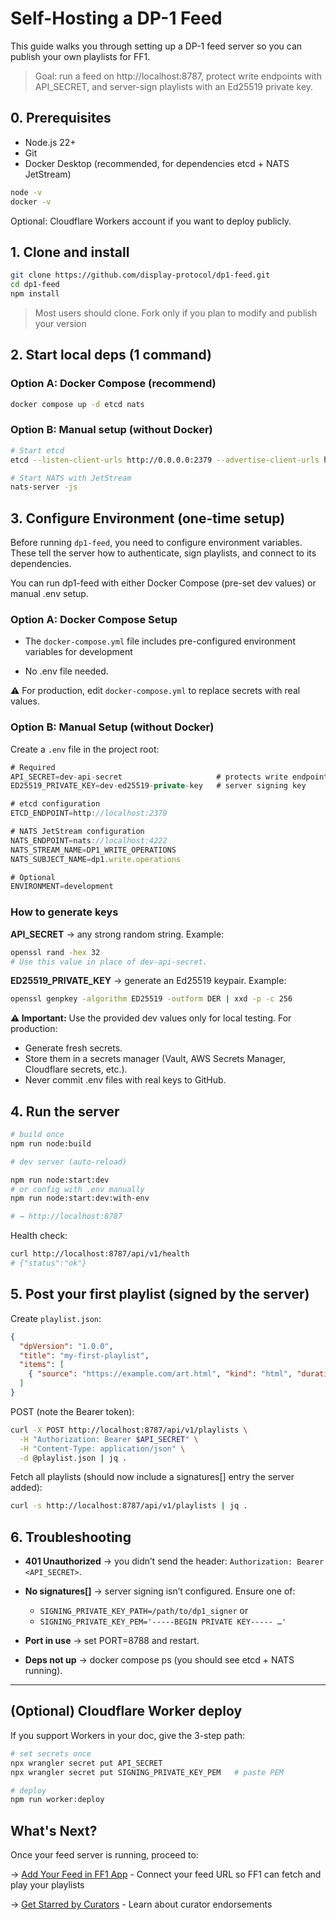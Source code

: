 # Self-Hosting a DP-1 Feed
This guide walks you through setting up a DP-1 feed server so you can publish your own playlists for FF1.

> Goal: run a feed on http://localhost:8787, protect write endpoints with API_SECRET, and server-sign playlists with an Ed25519 private key.

## 0. Prerequisites

- Node.js 22+
- Git
- Docker Desktop (recommended, for dependencies etcd + NATS JetStream)

```bash
node -v
docker -v
```

Optional: Cloudflare Workers account if you want to deploy publicly.

## 1. Clone and install

```bash
git clone https://github.com/display-protocol/dp1-feed.git
cd dp1-feed
npm install
```

> Most users should clone. Fork only if you plan to modify and publish your version

## 2. Start local deps (1 command)

### Option A: Docker Compose (recommend)
```bash
docker compose up -d etcd nats
```

### Option B: Manual setup (without Docker)
```bash
# Start etcd
etcd --listen-client-urls http://0.0.0.0:2379 --advertise-client-urls http://localhost:2379

# Start NATS with JetStream
nats-server -js
```

## 3. Configure Environment (one-time setup)
Before running `dp1-feed`, you need to configure environment variables. These tell the server how to authenticate, sign playlists, and connect to its dependencies.

You can run dp1-feed with either Docker Compose (pre-set dev values) or manual .env setup.

### Option A: Docker Compose Setup

- The `docker-compose.yml` file includes pre-configured environment variables for development

- No .env file needed.

⚠️ For production, edit `docker-compose.yml` to replace secrets with real values.

### Option B: Manual Setup (without Docker)

Create a `.env` file in the project root:
```typescript
# Required
API_SECRET=dev-api-secret                     # protects write endpoints
ED25519_PRIVATE_KEY=dev-ed25519-private-key   # server signing key

# etcd configuration
ETCD_ENDPOINT=http://localhost:2379

# NATS JetStream configuration
NATS_ENDPOINT=nats://localhost:4222
NATS_STREAM_NAME=DP1_WRITE_OPERATIONS
NATS_SUBJECT_NAME=dp1.write.operations

# Optional
ENVIRONMENT=development
```

### How to generate keys

**API_SECRET** → any strong random string. Example:

```bash
openssl rand -hex 32
# Use this value in place of dev-api-secret.
```

**ED25519_PRIVATE_KEY** → generate an Ed25519 keypair. Example:

```bash
openssl genpkey -algorithm ED25519 -outform DER | xxd -p -c 256
```

**⚠️ Important:**
Use the provided dev values only for local testing. For production:

- Generate fresh secrets.
- Store them in a secrets manager (Vault, AWS Secrets Manager, Cloudflare secrets, etc.).
- Never commit .env files with real keys to GitHub.

## 4. Run the server

```bash
# build once
npm run node:build

# dev server (auto-reload)

npm run node:start:dev
# or config with .env manually
npm run node:start:dev:with-env

# → http://localhost:8787
```

Health check:

```bash
curl http://localhost:8787/api/v1/health
# {"status":"ok"}
```

## 5. Post your first playlist (signed by the server)

Create `playlist.json`:

```json
{
  "dpVersion": "1.0.0",
  "title": "my-first-playlist",
  "items": [
    { "source": "https://example.com/art.html", "kind": "html", "duration": 300 }
  ]
}
```

POST (note the Bearer token):

```bash
curl -X POST http://localhost:8787/api/v1/playlists \
  -H "Authorization: Bearer $API_SECRET" \
  -H "Content-Type: application/json" \
  -d @playlist.json | jq .
```

Fetch all playlists (should now include a signatures[] entry the server added):

```bash
curl -s http://localhost:8787/api/v1/playlists | jq .
```

## 6. Troubleshooting

- **401 Unauthorized** → you didn’t send the header: `Authorization: Bearer <API_SECRET>`.

- **No signatures[]** → server signing isn’t configured. Ensure one of:
    * `SIGNING_PRIVATE_KEY_PATH=/path/to/dp1_signer` or
    * `SIGNING_PRIVATE_KEY_PEM='-----BEGIN PRIVATE KEY----- …'`

- **Port in use** → set PORT=8788 and restart.

- **Deps not up** → docker compose ps (you should see etcd + NATS running).

---
## (Optional) Cloudflare Worker deploy
If you support Workers in your doc, give the 3-step path:

```bash
# set secrets once
npx wrangler secret put API_SECRET
npx wrangler secret put SIGNING_PRIVATE_KEY_PEM   # paste PEM

# deploy
npm run worker:deploy
```

## What's Next?

Once your feed server is running, proceed to:

→ [Add Your Feed in FF1 App](2_add-feed-in-app.md) - Connect your feed URL so FF1 can fetch and play your playlists

→ [Get Starred by Curators](3_curator-stars-playlist.md) - Learn about curator endorsements
